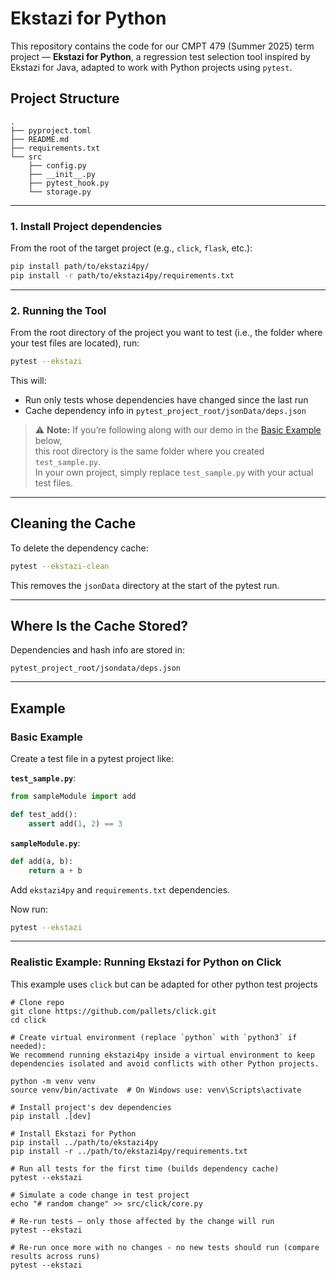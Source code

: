 # Ekstazi for Python
This repository contains the code for our CMPT 479 (Summer 2025) term project — **Ekstazi for Python**, a regression test selection tool inspired by Ekstazi for Java, adapted to work with Python projects using `pytest`.

## Project Structure

```
.
├── pyproject.toml
├── README.md
├── requirements.txt
└── src
    ├── config.py
    ├── __init__.py
    ├── pytest_hook.py
    └── storage.py
```

---

### 1. Install Project dependencies

From the root of the target project (e.g., `click`, `flask`, etc.):

```bash
pip install path/to/ekstazi4py/
pip install -r path/to/ekstazi4py/requirements.txt
```

---

### 2. Running the Tool

From the root directory of the project you want to test (i.e., the folder where your test files are located), run:

```bash
pytest --ekstazi
```

This will:
- Run only tests whose dependencies have changed since the last run
- Cache dependency info in `pytest_project_root/jsonData/deps.json`


> ⚠️ **Note:** If you’re following along with our demo in the [Basic Example](#basic-example) below,  
> this root directory is the same folder where you created `test_sample.py`.  
> In your own project, simply replace `test_sample.py` with your actual test files.

---

## Cleaning the Cache

To delete the dependency cache:

```bash
pytest --ekstazi-clean
```

This removes the `jsonData` directory at the start of the pytest run.

---

## Where Is the Cache Stored?

Dependencies and hash info are stored in:

```
pytest_project_root/jsondata/deps.json
```

---

## Example
### Basic Example
Create a test file in a pytest project like:

**`test_sample.py`**:
```python
from sampleModule import add

def test_add():
    assert add(1, 2) == 3
```

**`sampleModule.py`**:
```python
def add(a, b):
    return a + b
```

Add `ekstazi4py` and `requirements.txt` dependencies.

Now run:

```bash
pytest --ekstazi
```

---

### Realistic Example: Running Ekstazi for Python on Click
This example uses `click` but can be adapted for other python test projects
```
# Clone repo
git clone https://github.com/pallets/click.git
cd click

# Create virtual environment (replace `python` with `python3` if needed):
We recommend running ekstazi4py inside a virtual environment to keep dependencies isolated and avoid conflicts with other Python projects.

python -m venv venv
source venv/bin/activate  # On Windows use: venv\Scripts\activate

# Install project's dev dependencies
pip install .[dev]

# Install Ekstazi for Python
pip install ../path/to/ekstazi4py
pip install -r ../path/to/ekstazi4py/requirements.txt

# Run all tests for the first time (builds dependency cache)
pytest --ekstazi

# Simulate a code change in test project
echo "# random change" >> src/click/core.py

# Re-run tests — only those affected by the change will run
pytest --ekstazi

# Re-run once more with no changes - no new tests should run (compare results across runs)
pytest --ekstazi
```
